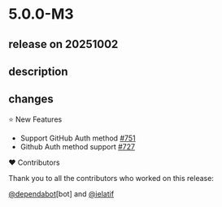 # 5.0.0-M3

## release on 20251002
## description
## changes
⭐ New Features

* Support GitHub Auth method <a href="https://github.com/spring-cloud/spring-cloud-vault/pull/751" data-hovercard-type="pull_request" data-hovercard-url="/spring-cloud/spring-cloud-vault/pull/751/hovercard">#751</a>
* Github Auth method support <a href="https://github.com/spring-cloud/spring-cloud-vault/issues/727" data-hovercard-type="issue" data-hovercard-url="/spring-cloud/spring-cloud-vault/issues/727/hovercard">#727</a>

❤️ Contributors

Thank you to all the contributors who worked on this release:

<a class="user-mention notranslate" data-hovercard-type="organization" data-hovercard-url="/orgs/dependabot/hovercard" data-octo-click="hovercard-link-click" data-octo-dimensions="link_type:self" href="https://github.com/dependabot">@dependabot</a>[bot] and <a class="user-mention notranslate" data-hovercard-type="user" data-hovercard-url="/users/ielatif/hovercard" data-octo-click="hovercard-link-click" data-octo-dimensions="link_type:self" href="https://github.com/ielatif">@ielatif</a>


